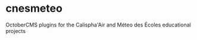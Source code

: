 cnesmeteo
=========

OctoberCMS plugins for the Calispha'Air and Méteo des Écoles educational projects
